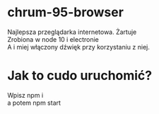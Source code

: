 # chrum-95-browser
Najlepsza przeglądarka internetowa. Żartuje <br>
Zrobiona w node 10 i electronie <br>
A i miej włączony dźwięk przy korzystaniu z niej.
# Jak to cudo uruchomić?
Wpisz npm i <br>
a potem npm start

